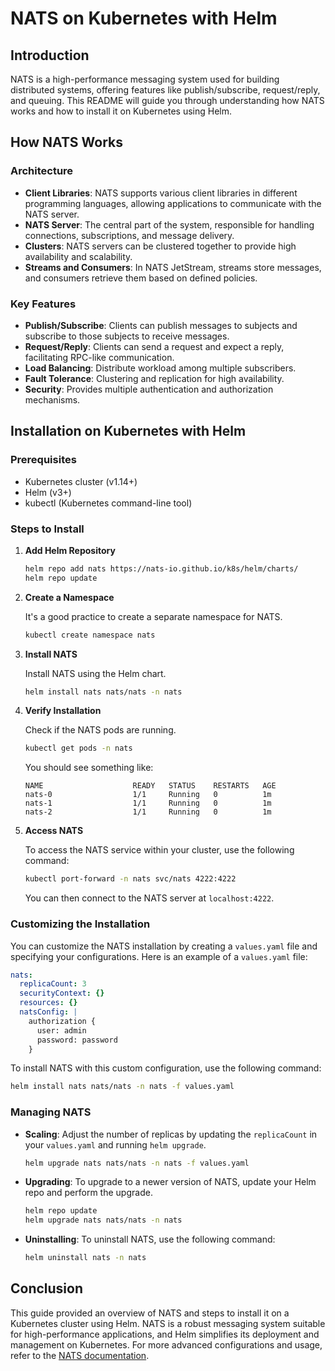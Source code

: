 # NATS on Kubernetes with Helm

## Introduction

NATS is a high-performance messaging system used for building distributed systems, offering features like publish/subscribe, request/reply, and queuing. This README will guide you through understanding how NATS works and how to install it on Kubernetes using Helm.

## How NATS Works

### Architecture

- **Client Libraries**: NATS supports various client libraries in different programming languages, allowing applications to communicate with the NATS server.
- **NATS Server**: The central part of the system, responsible for handling connections, subscriptions, and message delivery.
- **Clusters**: NATS servers can be clustered together to provide high availability and scalability.
- **Streams and Consumers**: In NATS JetStream, streams store messages, and consumers retrieve them based on defined policies.

### Key Features

- **Publish/Subscribe**: Clients can publish messages to subjects and subscribe to those subjects to receive messages.
- **Request/Reply**: Clients can send a request and expect a reply, facilitating RPC-like communication.
- **Load Balancing**: Distribute workload among multiple subscribers.
- **Fault Tolerance**: Clustering and replication for high availability.
- **Security**: Provides multiple authentication and authorization mechanisms.

## Installation on Kubernetes with Helm

### Prerequisites

- Kubernetes cluster (v1.14+)
- Helm (v3+)
- kubectl (Kubernetes command-line tool)

### Steps to Install

1. **Add Helm Repository**

   ```bash
   helm repo add nats https://nats-io.github.io/k8s/helm/charts/
   helm repo update
   ```

2. **Create a Namespace**

   It's a good practice to create a separate namespace for NATS.

   ```bash
   kubectl create namespace nats
   ```

3. **Install NATS**

   Install NATS using the Helm chart.

   ```bash
   helm install nats nats/nats -n nats
   ```

4. **Verify Installation**

   Check if the NATS pods are running.

   ```bash
   kubectl get pods -n nats
   ```

   You should see something like:

   ```
   NAME                    READY   STATUS    RESTARTS   AGE
   nats-0                  1/1     Running   0          1m
   nats-1                  1/1     Running   0          1m
   nats-2                  1/1     Running   0          1m
   ```

5. **Access NATS**

   To access the NATS service within your cluster, use the following command:

   ```bash
   kubectl port-forward -n nats svc/nats 4222:4222
   ```

   You can then connect to the NATS server at `localhost:4222`.

### Customizing the Installation

You can customize the NATS installation by creating a `values.yaml` file and specifying your configurations. Here is an example of a `values.yaml` file:

```yaml
nats:
  replicaCount: 3
  securityContext: {}
  resources: {}
  natsConfig: |
    authorization {
      user: admin
      password: password
    }
```

To install NATS with this custom configuration, use the following command:

```bash
helm install nats nats/nats -n nats -f values.yaml
```

### Managing NATS

- **Scaling**: Adjust the number of replicas by updating the `replicaCount` in your `values.yaml` and running `helm upgrade`.

  ```bash
  helm upgrade nats nats/nats -n nats -f values.yaml
  ```

- **Upgrading**: To upgrade to a newer version of NATS, update your Helm repo and perform the upgrade.

  ```bash
  helm repo update
  helm upgrade nats nats/nats -n nats
  ```

- **Uninstalling**: To uninstall NATS, use the following command:

  ```bash
  helm uninstall nats -n nats
  ```

## Conclusion

This guide provided an overview of NATS and steps to install it on a Kubernetes cluster using Helm. NATS is a robust messaging system suitable for high-performance applications, and Helm simplifies its deployment and management on Kubernetes. For more advanced configurations and usage, refer to the [NATS documentation](https://docs.nats.io/).
